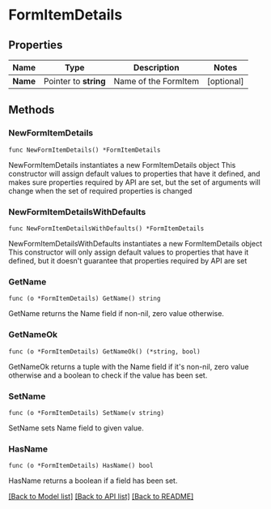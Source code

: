 # FormItemDetails

## Properties

Name | Type | Description | Notes
------------ | ------------- | ------------- | -------------
**Name** | Pointer to **string** | Name of the FormItem | [optional] 

## Methods

### NewFormItemDetails

`func NewFormItemDetails() *FormItemDetails`

NewFormItemDetails instantiates a new FormItemDetails object
This constructor will assign default values to properties that have it defined,
and makes sure properties required by API are set, but the set of arguments
will change when the set of required properties is changed

### NewFormItemDetailsWithDefaults

`func NewFormItemDetailsWithDefaults() *FormItemDetails`

NewFormItemDetailsWithDefaults instantiates a new FormItemDetails object
This constructor will only assign default values to properties that have it defined,
but it doesn't guarantee that properties required by API are set

### GetName

`func (o *FormItemDetails) GetName() string`

GetName returns the Name field if non-nil, zero value otherwise.

### GetNameOk

`func (o *FormItemDetails) GetNameOk() (*string, bool)`

GetNameOk returns a tuple with the Name field if it's non-nil, zero value otherwise
and a boolean to check if the value has been set.

### SetName

`func (o *FormItemDetails) SetName(v string)`

SetName sets Name field to given value.

### HasName

`func (o *FormItemDetails) HasName() bool`

HasName returns a boolean if a field has been set.


[[Back to Model list]](../README.md#documentation-for-models) [[Back to API list]](../README.md#documentation-for-api-endpoints) [[Back to README]](../README.md)


